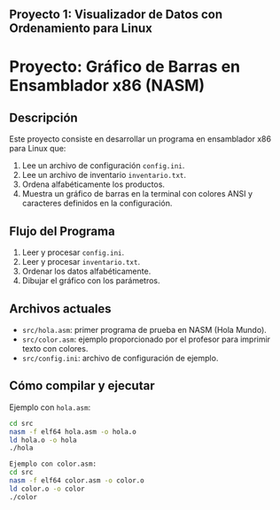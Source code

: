 ## Proyecto 1: Visualizador de Datos con Ordenamiento para Linux 

# Proyecto: Gráfico de Barras en Ensamblador x86 (NASM)

## Descripción
Este proyecto consiste en desarrollar un programa en ensamblador x86 para Linux que:
1. Lee un archivo de configuración `config.ini`.
2. Lee un archivo de inventario `inventario.txt`.
3. Ordena alfabéticamente los productos.
4. Muestra un gráfico de barras en la terminal con colores ANSI y caracteres definidos en la configuración.

## Flujo del Programa
1. Leer y procesar `config.ini`.
2. Leer y procesar `inventario.txt`.
3. Ordenar los datos alfabéticamente.
4. Dibujar el gráfico con los parámetros.

## Archivos actuales
- `src/hola.asm`: primer programa de prueba en NASM (Hola Mundo).
- `src/color.asm`: ejemplo proporcionado por el profesor para imprimir texto con colores.
- `src/config.ini`: archivo de configuración de ejemplo.

## Cómo compilar y ejecutar
Ejemplo con `hola.asm`:
```bash
cd src
nasm -f elf64 hola.asm -o hola.o
ld hola.o -o hola
./hola

Ejemplo con color.asm:
cd src
nasm -f elf64 color.asm -o color.o
ld color.o -o color
./color


